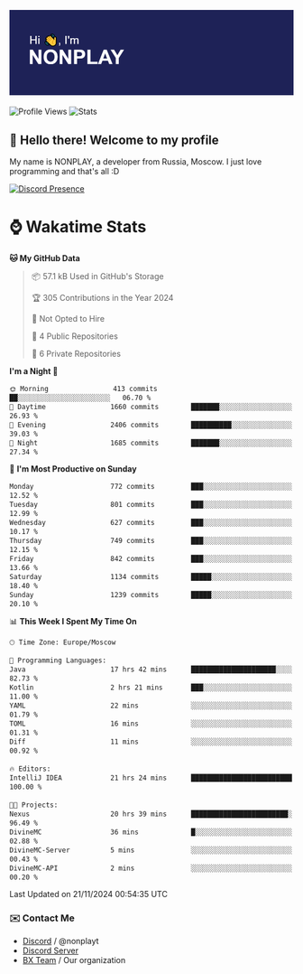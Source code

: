 ![Discord Presence](./header.png)
<br></br>
![Profile Views](https://komarev.com/ghpvc/?username=NONPLAYT&color=blue&style=for-the-badge)
![Stats](https://img.shields.io/badge/0%25-OPTIMIZED-orange?style=for-the-badge)


## :wave: Hello there! Welcome to my profile

My name is NONPLAY, a developer from Russia, Moscow. I just love programming and that's all :D

[![Discord Presence](https://lanyard.cnrad.dev/api/597087584090587177?showDisplayName=true)](https://discord.com/users/597087584090587177) 

# ⌚ Wakatime Stats

<!--START_SECTION:waka-->
**🐱 My GitHub Data** 

> 📦 57.1 kB Used in GitHub's Storage 
 > 
> 🏆 305 Contributions in the Year 2024
 > 
> 🚫 Not Opted to Hire
 > 
> 📜 4 Public Repositories 
 > 
> 🔑 6 Private Repositories 
 > 
**I'm a Night 🦉** 

```text
🌞 Morning                413 commits         ██░░░░░░░░░░░░░░░░░░░░░░░   06.70 % 
🌆 Daytime                1660 commits        ███████░░░░░░░░░░░░░░░░░░   26.93 % 
🌃 Evening                2406 commits        ██████████░░░░░░░░░░░░░░░   39.03 % 
🌙 Night                  1685 commits        ███████░░░░░░░░░░░░░░░░░░   27.34 % 
```
📅 **I'm Most Productive on Sunday** 

```text
Monday                   772 commits         ███░░░░░░░░░░░░░░░░░░░░░░   12.52 % 
Tuesday                  801 commits         ███░░░░░░░░░░░░░░░░░░░░░░   12.99 % 
Wednesday                627 commits         ███░░░░░░░░░░░░░░░░░░░░░░   10.17 % 
Thursday                 749 commits         ███░░░░░░░░░░░░░░░░░░░░░░   12.15 % 
Friday                   842 commits         ███░░░░░░░░░░░░░░░░░░░░░░   13.66 % 
Saturday                 1134 commits        █████░░░░░░░░░░░░░░░░░░░░   18.40 % 
Sunday                   1239 commits        █████░░░░░░░░░░░░░░░░░░░░   20.10 % 
```


📊 **This Week I Spent My Time On** 

```text
🕑︎ Time Zone: Europe/Moscow

💬 Programming Languages: 
Java                     17 hrs 42 mins      █████████████████████░░░░   82.73 % 
Kotlin                   2 hrs 21 mins       ███░░░░░░░░░░░░░░░░░░░░░░   11.00 % 
YAML                     22 mins             ░░░░░░░░░░░░░░░░░░░░░░░░░   01.79 % 
TOML                     16 mins             ░░░░░░░░░░░░░░░░░░░░░░░░░   01.31 % 
Diff                     11 mins             ░░░░░░░░░░░░░░░░░░░░░░░░░   00.92 % 

🔥 Editors: 
IntelliJ IDEA            21 hrs 24 mins      █████████████████████████   100.00 % 

🐱‍💻 Projects: 
Nexus                    20 hrs 39 mins      ████████████████████████░   96.49 % 
DivineMC                 36 mins             █░░░░░░░░░░░░░░░░░░░░░░░░   02.88 % 
DivineMC-Server          5 mins              ░░░░░░░░░░░░░░░░░░░░░░░░░   00.43 % 
DivineMC-API             2 mins              ░░░░░░░░░░░░░░░░░░░░░░░░░   00.20 % 
```


 Last Updated on 21/11/2024 00:54:35 UTC
<!--END_SECTION:waka-->

### ✉️ Contact Me

- [Discord](https://discord.com/users/597087584090587177) / @nonplayt
- [Discord Server](https://discord.gg/p7cxhw7E2M)
- [BX Team](https://github.com/BX-Team) / Our organization
